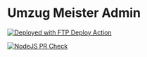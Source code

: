 # Umzug Meister Admin

[<img alt="Deployed with FTP Deploy Action" src="https://img.shields.io/badge/Deployed With-FTP DEPLOY ACTION-%3CCOLOR%3E?style=for-the-badge&color=0077b6">](https://github.com/SamKirkland/FTP-Deploy-Action)

[![NodeJS PR Check](https://github.com/umzug-meister/um-admin/actions/workflows/build.yml/badge.svg)](https://github.com/umzug-meister/um-admin/actions/workflows/build.yml)

